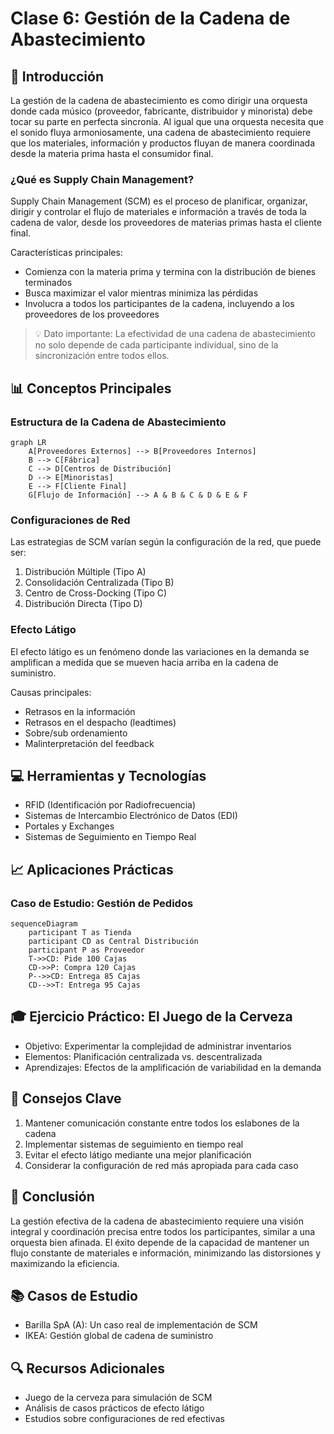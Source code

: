 # Clase 6: Gestión de la Cadena de Abastecimiento

## 🎯 Introducción

La gestión de la cadena de abastecimiento es como dirigir una orquesta donde cada músico (proveedor, fabricante, distribuidor y minorista) debe tocar su parte en perfecta sincronía. Al igual que una orquesta necesita que el sonido fluya armoniosamente, una cadena de abastecimiento requiere que los materiales, información y productos fluyan de manera coordinada desde la materia prima hasta el consumidor final.

### ¿Qué es Supply Chain Management?

Supply Chain Management (SCM) es el proceso de planificar, organizar, dirigir y controlar el flujo de materiales e información a través de toda la cadena de valor, desde los proveedores de materias primas hasta el cliente final.

Características principales:

- Comienza con la materia prima y termina con la distribución de bienes terminados
- Busca maximizar el valor mientras minimiza las pérdidas
- Involucra a todos los participantes de la cadena, incluyendo a los proveedores de los proveedores

> 💡 Dato importante: La efectividad de una cadena de abastecimiento no solo depende de cada participante individual, sino de la sincronización entre todos ellos.

## 📊 Conceptos Principales

### Estructura de la Cadena de Abastecimiento

```mermaid
graph LR
    A[Proveedores Externos] --> B[Proveedores Internos]
    B --> C[Fábrica]
    C --> D[Centros de Distribución]
    D --> E[Minoristas]
    E --> F[Cliente Final]
    G[Flujo de Información] --> A & B & C & D & E & F
```

### Configuraciones de Red

Las estrategias de SCM varían según la configuración de la red, que puede ser:

1. Distribución Múltiple (Tipo A)
2. Consolidación Centralizada (Tipo B)
3. Centro de Cross-Docking (Tipo C)
4. Distribución Directa (Tipo D)

### Efecto Látigo

El efecto látigo es un fenómeno donde las variaciones en la demanda se amplifican a medida que se mueven hacia arriba en la cadena de suministro.

Causas principales:

- Retrasos en la información
- Retrasos en el despacho (leadtimes)
- Sobre/sub ordenamiento
- Malinterpretación del feedback

## 💻 Herramientas y Tecnologías

- RFID (Identificación por Radiofrecuencia)
- Sistemas de Intercambio Electrónico de Datos (EDI)
- Portales y Exchanges
- Sistemas de Seguimiento en Tiempo Real

## 📈 Aplicaciones Prácticas

### Caso de Estudio: Gestión de Pedidos

```mermaid
sequenceDiagram
    participant T as Tienda
    participant CD as Central Distribución
    participant P as Proveedor
    T->>CD: Pide 100 Cajas
    CD->>P: Compra 120 Cajas
    P-->>CD: Entrega 85 Cajas
    CD-->>T: Entrega 95 Cajas
```

## 🎓 Ejercicio Práctico: El Juego de la Cerveza

- Objetivo: Experimentar la complejidad de administrar inventarios
- Elementos: Planificación centralizada vs. descentralizada
- Aprendizajes: Efectos de la amplificación de variabilidad en la demanda

## 🔑 Consejos Clave

1. Mantener comunicación constante entre todos los eslabones de la cadena
2. Implementar sistemas de seguimiento en tiempo real
3. Evitar el efecto látigo mediante una mejor planificación
4. Considerar la configuración de red más apropiada para cada caso

## 📝 Conclusión

La gestión efectiva de la cadena de abastecimiento requiere una visión integral y coordinación precisa entre todos los participantes, similar a una orquesta bien afinada. El éxito depende de la capacidad de mantener un flujo constante de materiales e información, minimizando las distorsiones y maximizando la eficiencia.

## 📚 Casos de Estudio

- Barilla SpA (A): Un caso real de implementación de SCM
- IKEA: Gestión global de cadena de suministro

## 🔍 Recursos Adicionales

- Juego de la cerveza para simulación de SCM
- Análisis de casos prácticos de efecto látigo
- Estudios sobre configuraciones de red efectivas
